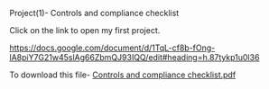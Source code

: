 Project(1)- Controls and compliance checklist 


Click on the link to open my first project.

https://docs.google.com/document/d/1TqL-cf8b-fOng-lA8piY7G21w45slAg66ZbmQJ93IQQ/edit#heading=h.87tykp1u0l36

To download this file-
[Controls and compliance checklist.pdf](https://github.com/PiyushCSM/My-Cybersecurity-Portfolio/files/13294213/Controls.and.compliance.checklist.pdf)
